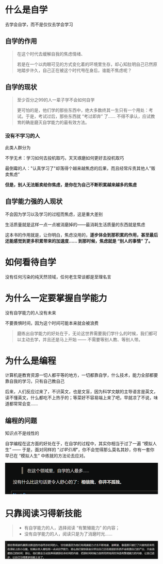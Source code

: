 # 什么是自学

去学会自学，而不是仅仅去学会学习

## 自学的作用

> 在这个时代去缓解自我的焦虑情绪、
>
>  若是在一个以肉眼可见的方式变化着的环境里生存，却心知肚明自己已然原地踏步许久，自己正在被这个时代甩在身后，谁能不焦虑呢？

## 自学的现状

> 至少百分之99的人一辈子学不会如何自学
>
>  更可怕的是，他们学的那些东西中，绝大多数终其一生只有一个用处：考试。于是，考试过后，那些东西就 “考过即弃” 了…… 不得不承认，应试教育的确是磨灭自学能力的最有效方法。

### 没有不学习的人

此类人群分为

不学无术：学习如何去投机取巧，天天琢磨如何更好去投机取巧

最倒霉的人："认真学习了"却落得个越来越焦虑的后果，而且经常斥责其他人”贩卖焦虑”

**但是，别人无法贩卖给你焦虑，是你在为自己不断积累越来越多的焦虑**

## 自学能力强的人现状

不会因为学习以及学习的过程而焦虑，这是重大差别

生活质量就是这样一点一点被消磨掉的——最消耗生活质量的东西就是焦虑

这本书的作用就是，让你明白，焦虑没用的，**逐步体会到那积累的作用，甚至最后还能感觉到更多积累带来的加速度…… 到那时候，焦虑就是 “别人的事情” 了。**

# 如何看待自学

没有任何污染的纯天然领域，任何老生常谈都是至理名言

# 为什么一定要掌握自学能力

没有自学能力的人没有未来

不要畏惧时间，因为这个时间可能本来就会被浪费

> 磨练出自学能力的好处在于，无论这世界需要我们学什么的时候，我们都可以主动去学，并且还是马上开始 —— 不需要等别人教、等别人带。

# 为什么是编程

计算机是教育资源一切人都平等的地方，一切都靠自学，什么技术，能力全部都要靠自我的学习，只有自己教自己

后来，人们反应过来了，不识英文，也是文盲，因为科学文献的主导语言是英文，读不懂英文，什么都吃不上热乎的；等菜好不容易端上来了吧，早就凉了不说，味道都常常会变……

## 编程的问题

知识点不是线性的

自学编程在这方面的好处在于，在自学的过程中，其实你相当于过了一遍 “模拟人生” —— 于是，面对同样的 “*过早引用*”，你不会觉得那么莫名其妙，你有一套你早已在 “模拟人生” 中练就的方法论去应对。

![image-20231004151743317](assets/image-20231004151743317.png)

# 只靠阅读习得新技能

> - 有自学能力的人，选择阅读 “有繁殖能力” 的内容；
> - 没有自学能力的人，阅读只是为了消磨时光……

![image-20231004152232490](assets/image-20231004152232490.png)